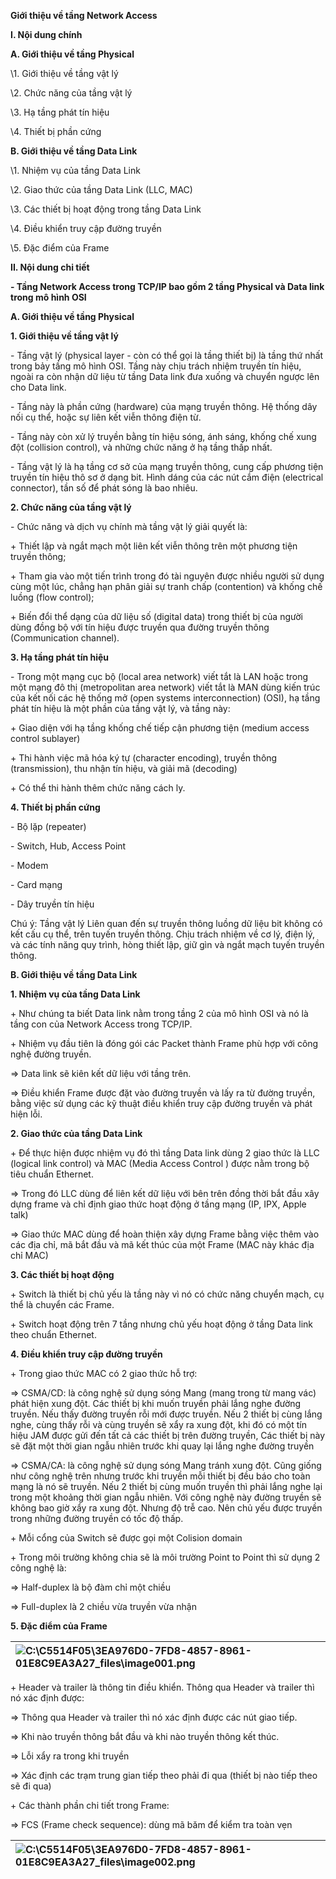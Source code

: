 ﻿**Giới thiệu về tầng Network Access**

**I. Nội dung chính**

**A. Giới thiệu về tầng Physical**

\1. Giới thiệu về tầng vật lý

\2. Chức năng của tầng vật lý

\3. Hạ tầng phát tín hiệu

\4. Thiết bị phần cứng

**B. Giới thiệu về tầng Data Link**

\1. Nhiệm vụ của tầng Data Link

\2. Giao thức của tầng Data Link (LLC, MAC)

\3. Các thiết bị hoạt động trong tầng Data Link

\4. Điều khiển truy cập đường truyền

\5. Đặc điểm của Frame

**II. Nội dung chi tiết**

**- Tầng Network Access trong TCP/IP bao gồm 2 tầng Physical và Data link trong mô hình OSI**

**A. Giới thiệu về tầng Physical**

**1. Giới thiệu về tầng vật lý**

\- Tầng vật lý (physical layer - còn có thể gọi là tầng thiết bị) là tầng thứ nhất trong bảy tầng mô hình OSI. Tầng này chịu trách nhiệm truyền tín hiệu, ngoài ra còn nhận dữ liệu từ tầng Data link đưa xuống và chuyển ngược lên cho Data link.

\- Tầng này là phần cứng (hardware) của mạng truyền thông. Hệ thống dây nối cụ thể, hoặc sự liên kết viễn thông điện từ. 

\- Tầng này còn xử lý truyền bằng tín hiệu sóng, ánh sáng, khống chế xung đột (collision control), và những chức năng ở hạ tầng thấp nhất.

\- Tầng vật lý là hạ tầng cơ sở của mạng truyền thông, cung cấp phương tiện truyền tín hiệu thô sơ ở dạng bit. Hình dáng của các nút cắm điện (electrical connector), tần số để phát sóng là bao nhiêu.

**2. Chức năng của tầng vật lý**

\- Chức năng và dịch vụ chính mà tầng vật lý giải quyết là:

\+ Thiết lập và ngắt mạch một liên kết viễn thông trên một phương tiện truyền thông;

\+ Tham gia vào một tiến trình trong đó tài nguyên được nhiều người sử dụng cùng một lúc, chẳng hạn phân giải sự tranh chấp (contention) và khống chế luồng (flow control);

\+ Biến đổi thể dạng của dữ liệu số (digital data) trong thiết bị của người dùng đồng bộ với tín hiệu được truyền qua đường truyền thông (Communication channel).

**3. Hạ tầng phát tín hiệu**

\- Trong một mạng cục bộ (local area network) viết tắt là LAN hoặc trong một mạng đô thị (metropolitan area network) viết tắt là MAN dùng kiến trúc của kết nối các hệ thống mở (open systems interconnection) (OSI), hạ tầng phát tín hiệu là một phần của tầng vật lý, và tầng này:

\+ Giao diện với hạ tầng khống chế tiếp cận phương tiện (medium access control sublayer)

\+ Thi hành việc mã hóa ký tự (character encoding), truyền thông (transmission), thu nhận tín hiệu, và giải mã (decoding)

\+ Có thể thi hành thêm chức năng cách ly.

**4. Thiết bị phần cứng**

\- Bộ lặp (repeater)

\- Switch, Hub, Access Point

\- Modem

\- Card mạng

\- Dây truyền tín hiệu

Chú ý: Tầng vật lý Liên quan đến sự truyền thông luồng dữ liệu bit không có kết cấu cụ thể, trên tuyến truyền thông. Chịu trách nhiệm về cơ lý, điện lý, và các tính năng quy trình, hòng thiết lập, giữ gìn và ngắt mạch tuyến truyền thông.

**B. Giới thiệu về tầng Data Link**

**1. Nhiệm vụ của tầng Data Link**

\+ Như chúng ta biết Data link nằm trong tầng 2 của mô hình OSI và nó là tầng con của Network Access trong TCP/IP.

\+ Nhiệm vụ đầu tiên là đóng gói các Packet thành Frame phù hợp với công nghệ đường truyền. 

=> Data link sẽ kiên kết dữ liệu với tầng trên. 

=> Điều khiển Frame được đặt vào đường truyền và lấy ra từ đường truyền, bằng việc sử dụng các kỹ thuật điều khiển truy cập đường truyền và phát hiện lỗi.

**2. Giao thức của tầng Data Link**

\+ Để thực hiện được nhiệm vụ đó thì tầng Data link dùng 2 giao thức là LLC (logical link control) và MAC (Media Access Control ) được nằm trong bộ tiêu chuẩn Ethernet. 

=> Trong đó LLC dùng để liên kết dữ liệu với bên trên đồng thời bắt đầu xây dựng frame và chỉ định giao thức hoạt động ở tầng mạng (IP, IPX, Apple talk) 

=> Giao thức MAC dùng để hoàn thiện xây dựng Frame bằng việc thêm vào các địa chỉ, mã bắt đầu và mã kết thúc của một Frame (MAC này khác địa chỉ MAC)

**3. Các thiết bị hoạt động**

\+ Switch là thiết bị chủ yếu là tầng này vì nó có chức năng chuyển mạch, cụ thể là chuyển các Frame.

\+  Switch hoạt động trên 7 tầng nhưng chủ yếu hoạt động ở tầng Data link theo chuẩn Ethernet.

**4. Điều khiển truy cập đường truyền**

\+ Trong giao thức MAC có 2 giao thức hỗ trợ: 

=> CSMA/CD: là công nghệ sử dụng sóng Mang (mang trong từ mang vác) phát hiện xung đột. Các thiết bị khi muốn truyền phải lắng nghe đường truyền. Nếu thấy đường truyền rỗi mới được truyền. Nếu 2 thiết bị cùng lắng nghe, cùng thấy rỗi và cùng truyền sẽ xẩy ra xung đột, khi đó có một tín hiệu JAM được gửi đến tất cả các thiết bị trên đường truyền, Các thiết bị này sẽ đặt một thời gian ngẫu nhiên trước khi quay lại lắng nghe đường truyền

=> CSMA/CA: là công nghệ sử dụng sóng Mang tránh xung đột. Cũng giống như công nghệ trên nhưng trước khi truyền mỗi thiết bị đều báo cho toàn mạng là nó sẽ truyền. Nếu 2 thiết bị cùng muốn truyền thì phải lắng nghe lại trong một khoảng thời gian ngẫu nhiên. Với công nghệ này đường truyền sẽ không bao giờ xẩy ra xung đột. Nhưng độ trễ cao. Nên chủ yếu được truyền trong những đường truyền có tốc độ thấp.

\+ Mỗi cổng của Switch sẽ được gọi một Colision domain

\+ Trong môi trường không chia sẽ là môi trường Point to Point thì sử dụng 2 công nghệ là:

=> Half-duplex là bộ đàm chỉ một chiều

=> Full-duplex là 2 chiều vừa truyền vừa nhận

**5. Đặc điểm của Frame**

|![C:\C5514F05\3EA976D0-7FD8-4857-8961-01E8C9EA3A27\_files\image001.png](Aspose.Words.b5e7f2a2-d1db-4c45-a786-3b5e6322490d.001.png "image001")|
| :- |
\+ Header và trailer là thông tin điều khiển. Thông qua Header và trailer thì nó xác định được: 

=> Thông qua Header và trailer thì nó xác định được các nút giao tiếp.

=> Khi nào truyền thông bắt đầu và khi nào truyền thông kết thúc. 

=> Lỗi xẩy ra trong khi truyền

=> Xác định các trạm trung gian tiếp theo phải đi qua (thiết bị nào tiếp theo sẽ đi qua)

\+ Các thành phần chi tiết trong Frame:

=> FCS (Frame check sequence): dùng mã băm để kiểm tra toàn vẹn

|![C:\C5514F05\3EA976D0-7FD8-4857-8961-01E8C9EA3A27\_files\image002.png](Aspose.Words.b5e7f2a2-d1db-4c45-a786-3b5e6322490d.002.png "image002")|
| :- |

